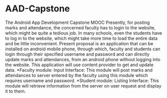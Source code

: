 # AAD-Capstone
The Android App Development Capstone MOOC
Presently, for posting marks and attendance, the concerned faculty has to login to the website, which might be quite a tedious job. In many schools, even the students have to log in to the website, which might take more time to load the entire data and be little inconvenient.
Present proposal is an application that can be installed on android mobile phone, through which, faculty and students can login through their specified username and password and can directly update marks and attendances, from an android phone without logging into the website.
This application will use content provider to get and update data.
*Faculty module:
Input Interface: This module will post marks and attendances to server entered by the faculty using this module which requires username and password.
*Student module:
Listing Interface: This module will retrieve information from the server on user request and display it to them.
